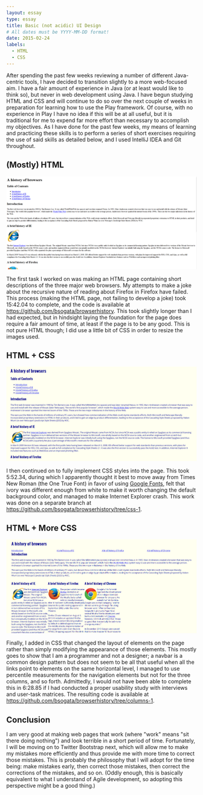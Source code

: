 ```yaml
---
layout: essay
type: essay
title: Basic (not acidic) UI Design
# All dates must be YYYY-MM-DD format!
date: 2015-02-24
labels:
  - HTML
  - CSS
---
```


After spending the past few weeks reviewing a number of different Java-centric tools, I have decided to transition slightly to a more web-focused aim.  I have a fair amount of experience in Java (or at least would like to think so), but never in web development using Java.  I have begun studying HTML and CSS and will continue to do so over the next couple of weeks in preparation for learning how to use the Play framework.  Of course, with no experience in Play I have no idea if this will be at all useful, but it is traditional for me to expend far more effort than necessary to accomplish my objectives.  As I have done for the past few weeks, my means of learning and practicing these skills is to perform a series of short exercises requiring the use of said skills as detailed below, and I used IntelliJ IDEA and Git throughout.  

## (Mostly) HTML

<img class="ui image medium centered" src="/images/e26.png">

The first task I worked on was making an HTML page containing short descriptions of the three major web browsers.  My attempts to make a joke about the recursive nature of reading about Firefox in Firefox have failed.  This process (making the HTML page, not failing to develop a joke) took 15:42.04 to complete, and the code is available at <https://github.com/bsogata/browserhistory>.  This took slightly longer than I had expected, but in hindsight laying the foundation for the page does require a fair amount of time, at least if the page is to be any good.  This is not pure HTML though; I did use a little bit of CSS in order to resize the images used.

## HTML + CSS

<img class="ui image medium centered" src="/images/e27.png">

I then continued on to fully implement CSS styles into the page.  This took 5:52.34, during which I apparently thought it best to move away from Times New Roman (the One True Font) in favor of using [Google Fonts](http://www.google.com/fonts), felt that ivory was different enough from white to make it worth changing the default background color, and managed to make Internet Explorer crash.  This work was done on a separate branch at <https://github.com/bsogata/browserhistory/tree/css-1>. 

## HTML + More CSS

<img class="ui image medium centered" src="/images/e28.png">

Finally, I added in CSS that changed the layout of elements on the page rather than simply modifying the appearance of those elements.  This mostly goes to show that I am a programmer and not a designer; a navbar is a common design pattern but does not seem to be all that useful when all the links point to elements on the same horizontal level, I managed to use percentile measurements for the navigation elements but not for the three columns, and so forth.  Admittedly, I would not have been able to complete this in 6:28.85 if I had conducted a proper usability study with interviews and user-task matrices.  The resulting code is available at <https://github.com/bsogata/browserhistory/tree/columns-1>.

## Conclusion
I am very good at making web pages that work (where "work" means "sit there doing nothing") and look terrible in a short period of time.  Fortunately, I will be moving on to Twitter Bootstrap next, which will allow me to make my mistakes more efficiently and thus provide me with more time to correct those mistakes.  This is probably the philosophy that I will adopt for the time being: make mistakes early, then correct those mistakes, then correct the corrections of the mistakes, and so on.  (Oddly enough, this is basically equivalent to what I understand of Agile development, so adopting this perspective might be a good thing.) 